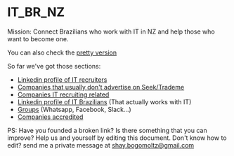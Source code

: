 # IT_BR_NZ

Mission: Connect Brazilians who work with IT in NZ and help those who want to become one.

You can also check the [pretty version](https://shaybogomoltz.github.io/IT_BR_NZ/)

So far we've got those sections:

- [Linkedin profile of IT recruiters](/Linkedin_profile_of_IT_recruiters.md)
- [Companies that usually don't advertise on Seek/Trademe](/Companies_that_usually_dont_advertise_on_SeekTrademe.md)
- [Companies IT recruiting related](/Companies_IT_recruiting_related.md) 
- [Linkedin profile of IT Brazilians](Linkedin_profile_of_IT_Brazilians.md) (That actually works with IT)
- [Groups](Groups.md) (Whatsapp, Facebook, Slack...)
- [Companies accredited](Companies_accredited.md)

PS: Have you founded a broken link? Is there something that you can improve? Help us and yourself by editing this document. Don't know how to edit? send me a private message at shay.bogomoltz@gmail.com
